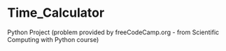 # Time_Calculator
Python Project (problem provided by freeCodeCamp.org - from Scientific Computing with Python course)
